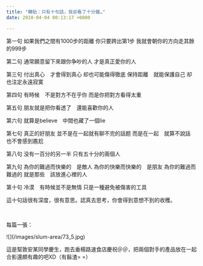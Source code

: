 ```yaml
---
title: "轉貼：只有十句話，我卻看了十分鐘…"
date: 2010-04-04 00:13:17 +0800

---
```

<p>第一句  如果我們之間有1000步的距離   你只要跨出第1步    我就會朝你的方向走其餘的999步</p><p>第二句  通常願意留下來跟你争吵的人    才是真正愛你的人</p><p>第三句  付出真心　才會得到真心     却也可能傷得徹底      保持距離　就能保護自己  却也注定永遠寂寞</p><p>第四句   有時候　不是對方不在乎你      而是你把對方看得太重</p><p>第五句  朋友就是把你看透了　還能喜歡你的人</p><p>第六句 就算是believe　中間也藏了一個lie</p><p>第七句   真正的好朋友     並不是在一起就有聊不完的話题     而是在一起　就算不說話  也不會感到尷尬</p><p>第八句  没有一百分的另一半     只有五十分的兩個人</p><p>第九句  為你的難過而快樂的　是敵人          為你的快樂而快樂的　是朋友  為你的難過而難過的        就是那些　該放進心裡的人</p><p>第十句  冷漠　有時候並不是無情     只是一種避免被傷害的工具</p><p>這十句話很有深度，很有意思。認真去思考，你會得到意想不到的收穫。</p><p>&nbsp;</p><p>每篇一張：</p>
![](/images/slum-area/73_5.jpg)
<p>這是幫敦安某同學慶生，跑去垂楊路速食店慶祝＠＠，把兩個對手的產品放在一起合影還頗有趣的吧XD（有鬍渣= =）</p>
